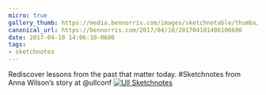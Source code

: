 ```yaml
---
micro: true
gallery_thumb: https://media.bennorris.com/images/sketchnotable/thumbs/ull-2017-sketchnotes-03.jpg
canonical_url: https://bennorris.com/2017/04/10/201704101406100600
date: 2017-04-10 14:06:10-0600
tags:
- sketchnotes
---
```


Rediscover lessons from the past that matter today. #Sketchnotes from Anna Wilson’s story at @ullconf [![Ull Sketchnotes](https://media.bennorris.com/images/sketchnotable/ull-2017/ull-2017-sketchnotes-03.jpg)](https://media.bennorris.com/images/sketchnotable/ull-2017/ull-2017-sketchnotes-03.jpg)